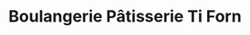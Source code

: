 ---
title: "Boulangerie Pâtisserie Ti Forn"
url: /audierne/boulangerie-patisserie-ti-forn/
shop: boulangerie
---